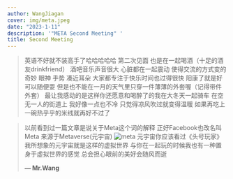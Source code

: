 ```yaml
---
author: WangJiagan
cover: img/meta.jpeg
date: "2023-1-11"
description: '"META Second Meeting" '
title: Second Meeting
---
```


> 英语不好就不装高手了哈哈哈哈哈
> 第二次见面 也是在一起喝酒（十足的酒友drinkfriend）
> 酒吧音乐声音很大 心脏都在一起震动 
> 使得交流的方式变的奇妙 眼神 手势 凑近耳朵
> 大家都专注于快乐时间也过得很快
> 阳康了就是好可以随便耍 但是也不能在一月的天气里只穿一件薄薄的外套喔（记得带件外套）
> 最让我感动的是这样你还愿意和喝醉了的我在大冬天一起骑车 
> 在空无一人的街道上 我好像一点也不冷 只觉得凉风吹过就变得温暖
> 如果再吃上一碗热乎乎的米线就再好不过了

>以前看到过一篇文章是说关于Meta这个词的解释 正好Facebook也改名叫Meta 来源于Metaverse(元宇宙)
>![meta](img/meta.png)
>元宇宙你应该看过《头号玩家》 我所想象的元宇宙就是这样的虚拟世界 
>与你在一起玩的时候我也有一种置身于虚拟世界的感觉 总会担心眼前的美好会随风而逝
>
>
> **— Mr.Wang**
